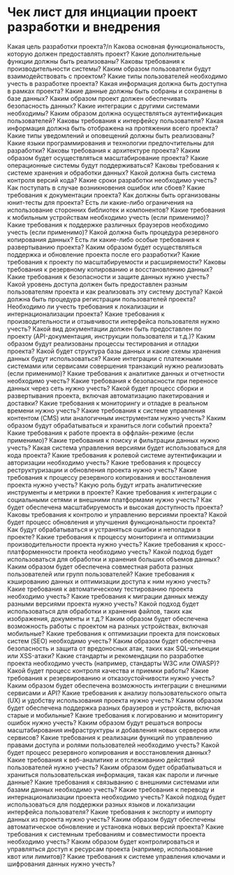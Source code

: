 # Чек лист для инциации проект разработки и внедрения
Какая цель разработки проекта?/n
Какова основная функциональность, которую должен предоставлять проект?
Какие дополнительные функции должны быть реализованы?
Каковы требования к производительности системы?
Каким образом пользователи будут взаимодействовать с проектом?
Какие типы пользователей необходимо учесть в разработке проекта?
Какая информация должна быть доступна в рамках проекта?
Какие данные должны быть собраны и сохранены в базе данных?
Каким образом проект должен обеспечивать безопасность данных?
Какие интеграции с другими системами необходимы?
Каким образом должна осуществляться аутентификация пользователей?
Каковы требования к интерфейсу пользователя?
Какая информация должна быть отображена на протяжении всего проекта?
Какие типы уведомлений и оповещений должны быть реализованы?
Какие языки программирования и технологии предпочтительны для разработки?
Каковы требования к архитектуре проекта?
Каким образом будет осуществляться масштабирование проекта?
Какие операционные системы будут поддерживаться?
Каковы требования к системе хранения и обработки данных?
Какой должна быть система контроля версий кода?
Какие сроки разработки необходимо учесть?
Как поступать в случае возникновения ошибок или сбоев?
Какие требования к документации проекта?
Как должны быть организованы юнит-тесты для проекта?
Есть ли какие-либо ограничения на использование сторонних библиотек и компонентов?
Какие требования к мобильным устройствам необходимо учесть (если применимо)?
Какие требования к поддержке различных браузеров необходимо учесть (если применимо)?
Какой должна быть процедура резервного копирования данных?
Есть ли какие-либо особые требования к развертыванию проекта?
Каким образом будет осуществляться поддержка и обновление проекта после его разработки?
Какие требования к проекту по масштабируемости и расширяемости?
Каковы требования к резервному копированию и восстановлению данных?
Какие требования к безопасности и защите данных нужно учесть?
Какой уровень доступа должен быть предоставлен разным пользователям проекта и как реализовать эту систему доступа?
Какой должна быть процедура регистрации пользователей проекта?
Необходимо ли учесть требования к локализации и интернационализации проекта?
Какие требования к производительности и отзывчивости интерфейса пользователя нужно учесть?
Какой вид документации должен быть предоставлен по проекту (API-документация, инструкции пользователя и т.д.)?
Каким образом будут реализованы процессы тестирования и отладки проекта?
Какой будет структура базы данных и какие схемы хранения данных будут использоваться?
Какие интеграции с платежными системами или сервисами совершения транзакций нужно реализовать (если применимо)?
Какие требования к аналитике данных и отчетности необходимо учесть?
Какие требования к безопасности при переносе данных через сеть нужно учесть?
Какой будет процесс сборки и развертывания проекта, включая автоматизацию пакетирования и доставки?
Какие требования к мониторингу и отладке в реальном времени нужно учесть?
Какие требования к системе управления контентом (CMS) или аналогичным инструментам нужно учесть?
Каким образом будут обрабатываться и храниться логи событий проекта?
Какие требования к работе проекта в оффлайн-режиме (если применимо)?
Какие требования к поиску и фильтрации данных нужно учесть?
Какая система управления версиями будет использоваться для кода проекта?
Какие требования к ролевой системе аутентификации и авторизации необходимо учесть?
Какие требования к процессу реструктуризации и обновления проекта нужно учесть?
Какие требования к процессу резервного копирования и восстановления проекта нужно учесть?
Какую роль будут играть аналитические инструменты и метрики в проекте?
Какие требования к интеграции с социальными сетями и внешними платформами нужно учесть?
Как будет обеспечена масштабируемость и высокая доступность проекта?
Каковы требования к контролю и управлению версиями проекта?
Какой будет процесс обновления и улучшения функциональности проекта?
Как будут обрабатываться и устраняться ошибки и неполадки в проекте?
Какие требования к процессу мониторинга и оптимизации производительности проекта нужно учесть?
Какие требования к кросс-платформенности проекта необходимо учесть?
Какой подход будет использоваться для обработки и хранения больших объемов данных?
Каким образом будет обеспечена совместная работа разных пользователей или групп пользователей?
Какие требования к кэшированию данных и оптимизации доступа к ним нужно учесть?
Какие требования к автоматическому тестированию проекта необходимо учесть?
Какие требования к миграции данных между разными версиями проекта нужно учесть?
Какой подход будет использоваться для обработки и хранения файлов, таких как изображения, документы и т.д.?
Каким образом будет обеспечена возможность работы с проектом на разных устройствах, включая мобильные?
Какие требования к оптимизации проекта для поисковых систем (SEO) необходимо учесть?
Каким образом будет обеспечена безопасность и защита от вредоносных атак, таких как SQL-инъекции или XSS-атаки?
Какие стандарты и рекомендации по разработке проекта необходимо учесть (например, стандарты W3C или OWASP)?
Какой будет процесс контроля качества и приемки работы?
Какие требования к резервированию и отказоустойчивости нужно учесть?
Каким образом будет обеспечена возможность интеграции с внешними сервисами и API?
Какие требования к анализу пользовательского опыта (UX) и удобству использования проекта нужно учесть?
Каким образом будет обеспечена поддержка разных браузеров и устройств, включая старые и мобильные?
Какие требования к логированию и мониторингу ошибок нужно учесть?
Каким образом будут решаться вопросы масштабирования инфраструктуры и добавления новых серверов или сервисов?
Какие требования к реализации функций по управлению правами доступа и ролями пользователей необходимо учесть?
Какой будет процесс резервного копирования и восстановления данных?
Какие требования к веб-аналитике и отслеживанию действий пользователей нужно учесть?
Каким образом будет обрабатываться и храниться пользовательская информация, такая как пароли и личные данные?
Какие требования к связыванию с внешними системами или базами данных необходимо учесть?
Какие требования к переводу и интернационализации проекта необходимо учесть?
Какой подход будет использоваться для поддержки разных языков и локализации интерфейса пользователя?
Какие требования к экспорту и импорту данных из проекта нужно учесть?
Каким образом будут обеспечены автоматическое обновление и установка новых версий проекта?
Какие требования к системным требованиям и совместимости проекта необходимо учесть?
Каким образом будет контролироваться и управляться доступ к ресурсам проекта (например, использование квот или лимитов)?
Какие требования к системе управления ключами и шифрования данных нужно учесть?
